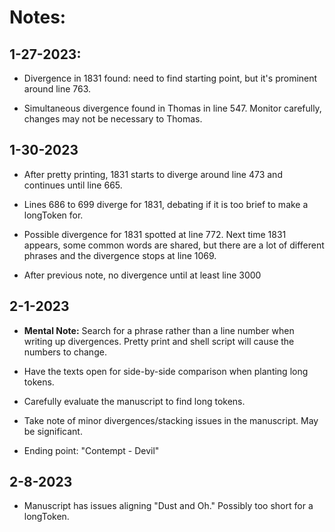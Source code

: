 # Notes:

## 1-27-2023:

* Divergence in 1831 found: need to find starting point, but it's prominent around line 763.

* Simultaneous divergence found in Thomas in line 547. Monitor carefully, changes may not be necessary to Thomas.

## 1-30-2023

* After pretty printing, 1831 starts to diverge around line 473 and continues until line 665. 

* Lines 686 to 699 diverge for 1831, debating if it is too brief to make a longToken for.

* Possible divergence for 1831 spotted at line 772. Next time 1831 appears, some common words are shared, but there are a lot of different phrases and the divergence stops at line 1069.

* After previous note, no divergence until at least line 3000

## 2-1-2023

* **Mental Note:** Search for a phrase rather than a line number when writing up divergences. Pretty print and shell script will cause the numbers to change.

* Have the texts open for side-by-side comparison when planting long tokens.

* Carefully evaluate the manuscript to find long tokens.

* Take note of minor divergences/stacking issues in the manuscript. May be significant.

* Ending point: "Contempt - Devil"

## 2-8-2023

* Manuscript has issues aligning "Dust and Oh." Possibly too short for a longToken.